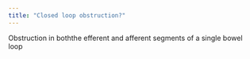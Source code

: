 ```yaml
---
title: "Closed loop obstruction?"
---
```

Obstruction in boththe efferent and afferent segments of a single bowel loop

